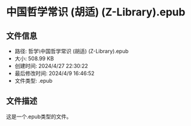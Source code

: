 ﻿# 中国哲学常识 (胡适) (Z-Library).epub

## 文件信息
- 路径: 哲学\中国哲学常识 (胡适) (Z-Library).epub
- 大小: 508.99 KB
- 创建时间: 2024/4/27 22:30:22
- 最后修改时间: 2024/4/9 16:46:52
- 文件类型: .epub

## 文件描述
这是一个.epub类型的文件。

